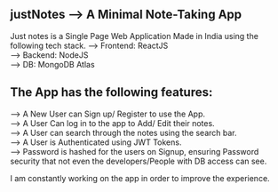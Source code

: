 ## justNotes --> A Minimal Note-Taking App

Just notes is a Single Page Web Application Made in India using the following tech stack.
--> Frontend: ReactJS<br/>
--> Backend: NodeJS<br/>
--> DB: MongoDB Atlas<br/>

## The App has the following features:
--> A New User can Sign up/ Register to use the App. <br/>
--> A User Can log in to the app to Add/ Edit their notes.<br/>
--> A User can search through the notes using the search bar.<br/>
--> A User is Authenticated using JWT Tokens.<br/>
--> Password is hashed for the users on Signup, ensuring Password security that not even the developers/People with DB access can see.<br/>

I am constantly working on the app in order to improve the experience.

